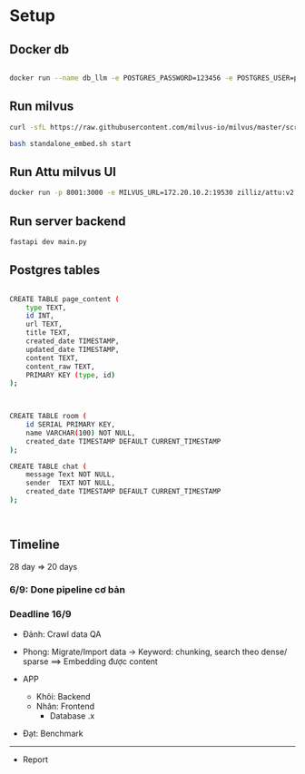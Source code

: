 # Setup

## Docker db

```bash

docker run --name db_llm -e POSTGRES_PASSWORD=123456 -e POSTGRES_USER=postgres -e POSTGRES_DB=db_llm -p 5432:5432 -d postgres
```

## Run milvus

```sh
curl -sfL https://raw.githubusercontent.com/milvus-io/milvus/master/scripts/standalone_embed.sh -o standalone_embed.sh

bash standalone_embed.sh start

```


## Run Attu milvus UI

```sh
docker run -p 8001:3000 -e MILVUS_URL=172.20.10.2:19530 zilliz/attu:v2.4
```

## Run server backend

```sh
fastapi dev main.py
```


## Postgres tables

```sh

CREATE TABLE page_content (
    type TEXT,
    id INT,
    url TEXT,
    title TEXT,
    created_date TIMESTAMP,
    updated_date TIMESTAMP,
    content TEXT,
    content_raw TEXT,
    PRIMARY KEY (type, id)
);


 
CREATE TABLE room (
    id SERIAL PRIMARY KEY,
    name VARCHAR(100) NOT NULL,
    created_date TIMESTAMP DEFAULT CURRENT_TIMESTAMP
);

CREATE TABLE chat (
    message Text NOT NULL,
    sender  TEXT NOT NULL,
    created_date TIMESTAMP DEFAULT CURRENT_TIMESTAMP
);

 

```

## Timeline
28 day
=> 20 days

### 6/9: Done pipeline cơ bản

### Deadline 16/9

- Đảnh: Crawl data QA

- Phong: Migrate/Import data -> Keyword: chunking, search theo dense/ sparse
==> Embedding được content

- APP
    + Khôi: Backend
    + Nhân: Frontend
        - Database .x

- Đạt: Benchmark


*****
- Report 


